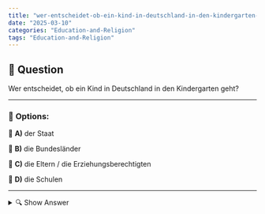 ```yaml
---
title: "wer-entscheidet-ob-ein-kind-in-deutschland-in-den-kindergarten-geht"
date: "2025-03-10"
categories: "Education-and-Religion"
tags: "Education-and-Religion"
---
```


## 📌 **Question**

Wer entscheidet, ob ein Kind in Deutschland in den Kindergarten geht?



---

### 📝 **Options:**

🔘 **A)** der Staat

🔘 **B)** die Bundesländer

🔘 **C)** die Eltern / die Erziehungsberechtigten

🔘 **D)** die Schulen

---

<details>
  <summary>🔍 Show Answer</summary>

  <p>
💡  <b>Correct Answer:</b>  c
  </p>
  <p>
    📖<b>Explanation:</b>
    In Deutschland obliegt die Entscheidung, ob ein Kind den Kindergarten besucht, mehreren Akteuren. Das Bildungssystem ist föderal organisiert, wodurch die Bundesländer eigene Regelungen festlegen können. Gleichzeitig haben die Eltern oder Erziehungsberechtigten das Recht, die Betreuung ihres Kindes zu bestimmen. Der Staat stellt die Rahmenbedingungen und finanzielle Unterstützung bereit, während Schulen in der Regel keinen direkten Einfluss auf den Kindergartenbesuch haben. Diese Kombination aus staatlichen Vorgaben und elterlicher Entscheidung bestimmt letztlich den Kindergartenbesuch eines Kindes.
  </p>
</details>

